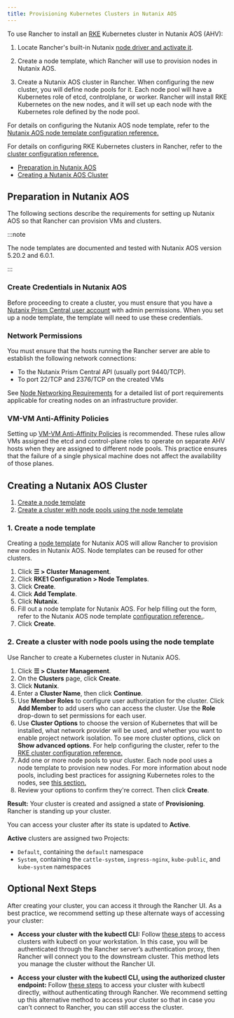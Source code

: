 ```yaml
---
title: Provisioning Kubernetes Clusters in Nutanix AOS
---
```


To use Rancher to install an [RKE](https://rancher.com/docs/rke/latest/en/) Kubernetes cluster in Nutanix AOS (AHV):

1. Locate Rancher's built-in Nutanix [node driver and activate it](../../../authentication-permissions-and-global-configuration/about-provisioning-drivers/manage-node-drivers.md#activatingdeactivating-node-drivers).

1. Create a node template, which Rancher will use to provision nodes in Nutanix AOS.

1. Create a Nutanix AOS cluster in Rancher. When configuring the new cluster, you will define node pools for it. Each node pool will have a Kubernetes role of etcd, controlplane, or worker. Rancher will install RKE Kubernetes on the new nodes, and it will set up each node with the Kubernetes role defined by the node pool.

For details on configuring the Nutanix AOS node template, refer to the [Nutanix AOS node template configuration reference.](../../../../../reference-guides/cluster-configuration/downstream-cluster-configuration/node-template-configuration/nutanix.md)

For details on configuring RKE Kubernetes clusters in Rancher, refer to the [cluster configuration reference.](../../../../../reference-guides/cluster-configuration/rancher-server-configuration/rke1-cluster-configuration.md)

- [Preparation in Nutanix AOS](#preparation-in-nutanix-aos)
- [Creating a Nutanix AOS Cluster](#creating-a-nutanix-aos-cluster)

## Preparation in Nutanix AOS

The following sections describe the requirements for setting up Nutanix AOS so that Rancher can provision VMs and clusters.

:::note

The node templates are documented and tested with Nutanix AOS version 5.20.2 and 6.0.1.

:::

### Create Credentials in Nutanix AOS

Before proceeding to create a cluster, you must ensure that you have a [Nutanix Prism Central user account](https://portal.nutanix.com/page/documents/details?targetId=Nutanix-Security-Guide-v6_0:wc-user-create-wc-t.html) with admin permissions. When you set up a node template, the template will need to use these credentials.

### Network Permissions

You must ensure that the hosts running the Rancher server are able to establish the following network connections:

- To the Nutanix Prism Central API (usually port 9440/TCP).
- To port 22/TCP and 2376/TCP on the created VMs

See [Node Networking Requirements](../../../kubernetes-clusters-in-rancher-setup/node-requirements-for-rancher-managed-clusters.md#networking-requirements) for a detailed list of port requirements applicable for creating nodes on an infrastructure provider.

### VM-VM Anti-Affinity Policies

Setting up [VM-VM Anti-Affinity Policies](https://portal.nutanix.com/page/documents/details?targetId=AHV-Admin-Guide-v6_1:ahv-vm-anti-affinity-t.html) is recommended. These rules allow VMs assigned the etcd and control-plane roles to operate on separate AHV hosts when they are assigned to different node pools. This practice ensures that the failure of a single physical machine does not affect the availability of those planes.

## Creating a Nutanix AOS Cluster

1. [Create a node template ](#1-create-a-node-template)
2. [Create a cluster with node pools using the node template](#2-create-a-cluster-with-node-pools-using-the-node-template)

### 1. Create a node template

Creating a [node template](../../../../../pages-for-subheaders/use-new-nodes-in-an-infra-provider.md#node-templates) for Nutanix AOS will allow Rancher to provision new nodes in Nutanix AOS. Node templates can be reused for other clusters.

1. Click **☰ > Cluster Management**.
1. Click **RKE1 Configuration > Node Templates**.
1. Click **Create**.
1. Click **Add Template**.
1. Click **Nutanix**.
1. Fill out a node template for Nutanix AOS. For help filling out the form, refer to the Nutanix AOS node template [configuration reference.](../../../../../reference-guides/cluster-configuration/downstream-cluster-configuration/node-template-configuration/nutanix.md).
1. Click **Create**.

### 2. Create a cluster with node pools using the node template

Use Rancher to create a Kubernetes cluster in Nutanix AOS.

1. Click **☰ > Cluster Management**.
1. On the **Clusters** page, click **Create**.
1. Click **Nutanix**.
1. Enter a **Cluster Name**, then click **Continue**.
1. Use **Member Roles** to configure user authorization for the cluster. Click **Add Member** to add users who can access the cluster. Use the **Role** drop-down to set permissions for each user.
1. Use **Cluster Options** to choose the version of Kubernetes that will be installed, what network provider will be used, and whether you want to enable project network isolation. To see more cluster options, click on **Show advanced options**. For help configuring the cluster, refer to the [RKE cluster configuration reference.](../../../../../reference-guides/cluster-configuration/rancher-server-configuration/rke1-cluster-configuration.md)
1. Add one or more node pools to your cluster. Each node pool uses a node template to provision new nodes. For more information about node pools, including best practices for assigning Kubernetes roles to the nodes, see [this section.](../../../../../pages-for-subheaders/use-new-nodes-in-an-infra-provider.md#node-pools)
1. Review your options to confirm they're correct. Then click **Create**.

**Result:** Your cluster is created and assigned a state of **Provisioning**. Rancher is standing up your cluster.

You can access your cluster after its state is updated to **Active**.

**Active** clusters are assigned two Projects:

- `Default`, containing the `default` namespace
- `System`, containing the `cattle-system`, `ingress-nginx`, `kube-public`, and `kube-system` namespaces

## Optional Next Steps

After creating your cluster, you can access it through the Rancher UI. As a best practice, we recommend setting up these alternate ways of accessing your cluster:

- **Access your cluster with the kubectl CLI:** Follow [these steps](../../../../new-user-guides/manage-clusters/access-clusters/use-kubectl-and-kubeconfig.md#accessing-clusters-with-kubectl-from-your-workstation) to access clusters with kubectl on your workstation. In this case, you will be authenticated through the Rancher server’s authentication proxy, then Rancher will connect you to the downstream cluster. This method lets you manage the cluster without the Rancher UI.

- **Access your cluster with the kubectl CLI, using the authorized cluster endpoint:** Follow [these steps](../../../../new-user-guides/manage-clusters/access-clusters/use-kubectl-and-kubeconfig.md#authenticating-directly-with-a-downstream-cluster) to access your cluster with kubectl directly, without authenticating through Rancher. We recommend setting up this alternative method to access your cluster so that in case you can’t connect to Rancher, you can still access the cluster.